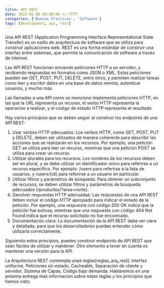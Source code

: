 ```yaml
---
title: API REST
date: 2023-02-08 08:00:00 +/-TTTT
categories: ['Buenas Practicas', 'Software']
tags: [development, api, rest]
---
```


Una API REST (Application Programming Interface Representational State Transfer) es un estilo de arquitectura de software que se utiliza para construir aplicaciones web. REST es una forma estándar de construir una interfaz entre sistemas, que permite la comunicación de software a través de Internet.

Las API REST funcionan enviando peticiones HTTP a un servidor, y recibiendo respuestas en formatos como JSON o XML. Estas peticiones pueden ser GET, POST, PUT, DELETE, entre otros, y permiten realizar tareas como leer y escribir datos en una base de datos remota, autenticar usuarios, y mucho más.

Las llamadas a una API como se menciono implementa peticiones HTTP, en las que la URL representa un recurso, el verbo HTTP representa la operacion a realizar, y el código de estado HTTP representa el resultado.

Hay varios principios que se deben seguir al construir los endpoints de una API REST:

1. Usar verbos HTTP adecuados: Los verbos HTTP, como GET, POST, PUT y DELETE, deben ser utilizados de manera coherente para describir las acciones que se realizarán en los recursos. Por ejemplo, una petición GET se utiliza para leer un recurso, mientras que una petición POST se utiliza para crear un recurso.
2. Utilizar plurales para los recursos: Los nombres de los recursos deben ser en plural, y se debe utilizar un identificador único para referirse a un recurso específico. Por ejemplo: /users para referirse a la lista de usuarios, y /users/{id} para referirse a un usuario en particular.
3. Utilizar filtros y parámetros de búsqueda: Para obtener un subconjunto de recursos, se deben utilizar filtros y parámetros de búsqueda adecuados (/productos/?area=norte).
4. Devolver respuestas HTTP adecuadas: Las respuestas de una API REST deben incluir el código HTTP apropiado para indicar el estado de la petición. Por ejemplo, una respuesta con código 200 OK indica que la petición fue exitosa, mientras que una respuesta con código 404 Not Found indica que el recurso solicitado no fue encontrado.
5. Documentación clara: La documentación de la API REST debe ser clara y detallada, para que los desarrolladores puedan entender cómo utilizarla correctamente.

Siguiendo estos principios, puedes construir endpoints de API REST que sean fáciles de utilizar y mantener. Otro elemento a tener en cuenta es mantener una versión para la API.

La Arquitectura REST contempla unas reglas[reglas_arq_rest]: Interfaz uniforme, Peticiones sin estado, Cacheable, Separación de cliente y servidor, Sistema de Capas, Código bajo demanda. Hablaremos en una próxima entrega más información sobre estas reglas y los principios que hemos visto.

[relgas_arq_rest]: https://iam3mer.xyz/blog/posts/arq-rest